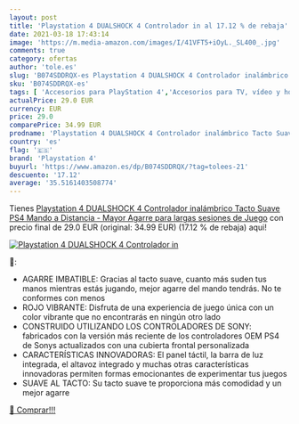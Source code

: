 ```yaml
---
layout: post
title: 'Playstation 4 DUALSHOCK 4 Controlador in al 17.12 % de rebaja'
date: 2021-03-18 17:43:14
image: 'https://m.media-amazon.com/images/I/41VFT5+iOyL._SL400_.jpg'
comments: true
category: ofertas
author: 'tole.es'
slug: 'B074SDDRQX-es Playstation 4 DUALSHOCK 4 Controlador inalámbrico Tacto...'
sku: 'B074SDDRQX-es'
tags: [ 'Accesorios para PlayStation 4','Accesorios para TV, vídeo y home cinema','Electrónica','Hardware y juegos para PlayStation 4','Mandos a distancia','Mandos y controles para PlayStation 4','TV, vídeo y home cinema','Videojuegos','playstation','playstation 4','ps4', ]
actualPrice: 29.0 EUR
currency: EUR
price: 29.0
comparePrice: 34.99 EUR
prodname: 'Playstation 4 DUALSHOCK 4 Controlador inalámbrico Tacto Suave PS4 Mando a Distancia - Mayor Agarre para largas sesiones de Juego'
country: 'es'
flag: '🇪🇸'
brand: 'Playstation 4'
buyurl: 'https://www.amazon.es/dp/B074SDDRQX/?tag=tolees-21'
descuento: '17.12'
average: '35.5161403508774'
---
```


Tienes [Playstation 4 DUALSHOCK 4 Controlador inalámbrico Tacto Suave PS4 Mando a Distancia - Mayor Agarre para largas sesiones de Juego](https://www.amazon.es/dp/B074SDDRQX/?tag=tolees-21) con precio final de  29.0 EUR (original: 34.99 EUR) (17.12 %  de rebaja) aqui!

[![Playstation 4 DUALSHOCK 4 Controlador in](https://m.media-amazon.com/images/I/41VFT5+iOyL._SL400_.jpg)](https://www.amazon.es/dp/B074SDDRQX/?tag=tolees-21)

🔎:

- AGARRE IMBATIBLE: Gracias al tacto suave, cuanto más suden tus manos mientras estás jugando, mejor agarre del mando tendrás. No te conformes con menos
- ROJO VIBRANTE: Disfruta de una experiencia de juego única con un color vibrante que no encontrarás en ningún otro lado
- CONSTRUIDO UTILIZANDO LOS CONTROLADORES DE SONY: fabricados con la versión más reciente de los controladores OEM PS4 de Sonys actualizados con una cubierta frontal personalizada
- CARACTERÍSTICAS INNOVADORAS: El panel táctil, la barra de luz integrada, el altavoz integrado y muchas otras características innovadoras permiten formas emocionantes de experimentar tus juegos
- SUAVE AL TACTO: Su tacto suave te proporciona más comodidad y un mejor agarre

[🛒 Comprar!!!](https://www.amazon.es/dp/B074SDDRQX/?tag=tolees-21)
